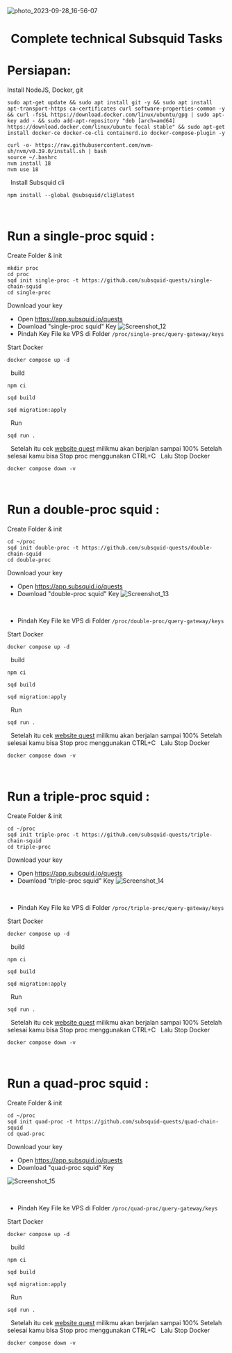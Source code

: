 
![photo_2023-09-28_16-56-07](https://github.com/uangdrop/subsquid/assets/128940865/ef19e477-81ee-447c-8b97-8739a1d9e2c8)

<h1 align="center"> Complete technical Subsquid Tasks <br> </h1>

<h1>  Persiapan: </h1>

Install NodeJS, Docker, git
```shell
sudo apt-get update && sudo apt install git -y && sudo apt install apt-transport-https ca-certificates curl software-properties-common -y && curl -fsSL https://download.docker.com/linux/ubuntu/gpg | sudo apt-key add - && sudo add-apt-repository "deb [arch=amd64] https://download.docker.com/linux/ubuntu focal stable" && sudo apt-get install docker-ce docker-ce-cli containerd.io docker-compose-plugin -y
```

```shell
curl -o- https://raw.githubusercontent.com/nvm-sh/nvm/v0.39.0/install.sh | bash
source ~/.bashrc
nvm install 18
nvm use 18
```
&nbsp;
Install Subsquid cli

```shell
npm install --global @subsquid/cli@latest
```  
&nbsp;
&nbsp;
&nbsp;

<h1> Run a single-proc squid : </h1>

Create Folder & init
```shell
mkdir proc
cd proc
sqd init single-proc -t https://github.com/subsquid-quests/single-chain-squid
cd single-proc
```

Download your key
* Open https://app.subsquid.io/quests
* Download "single-proc squid" Key
![Screenshot_12](https://github.com/uangdrop/subsquid/assets/128940865/21a5b1ae-abee-4950-918d-1abf786391a9)
&nbsp;
* Pindah Key File ke VPS di Folder ``/proc/single-proc/query-gateway/keys``


Start Docker
```shell
docker compose up -d
```
&nbsp;
build
```shell
npm ci
```
```shell
sqd build
```
```shell
sqd migration:apply
```
&nbsp;
Run
```shell
sqd run .
```
&nbsp;
Setelah itu cek [website quest]([url](https://app.subsquid.io/quests)) milikmu akan berjalan sampai 100%
Setelah selesai kamu bisa Stop proc menggunakan CTRL+C
&nbsp;
Lalu Stop Docker 
```shell
docker compose down -v
```
&nbsp;
&nbsp;
&nbsp;

<h1> Run a double-proc squid : </h1>
Create Folder & init

```shell
cd ~/proc
sqd init double-proc -t https://github.com/subsquid-quests/double-chain-squid
cd double-proc
```

Download your key
* Open https://app.subsquid.io/quests
* Download "double-proc squid" Key
![Screenshot_13](https://github.com/uangdrop/subsquid/assets/128940865/1c815a35-4d93-4833-b131-57d78b663e6a)

&nbsp;
* Pindah Key File ke VPS di Folder ``/proc/double-proc/query-gateway/keys``


Start Docker
```shell
docker compose up -d
```
&nbsp;
build
```shell
npm ci
```
```shell
sqd build
```
```shell
sqd migration:apply
```
&nbsp;
Run
```shell
sqd run .
```
&nbsp;
Setelah itu cek [website quest]([url](https://app.subsquid.io/quests)) milikmu akan berjalan sampai 100%
Setelah selesai kamu bisa Stop proc menggunakan CTRL+C
&nbsp;
Lalu Stop Docker 
```shell
docker compose down -v
```
&nbsp;
&nbsp;
&nbsp;

<h1> Run a triple-proc squid : </h1>
Create Folder & init

```shell
cd ~/proc
sqd init triple-proc -t https://github.com/subsquid-quests/triple-chain-squid
cd triple-proc
```

Download your key
* Open https://app.subsquid.io/quests
* Download "triple-proc squid" Key
![Screenshot_14](https://github.com/uangdrop/subsquid/assets/128940865/629eaf92-937f-4a04-8ea2-c729b6dc9e36)


&nbsp;
* Pindah Key File ke VPS di Folder ``/proc/triple-proc/query-gateway/keys``


Start Docker
```shell
docker compose up -d
```
&nbsp;
build
```shell
npm ci
```
```shell
sqd build
```
```shell
sqd migration:apply
```
&nbsp;
Run
```shell
sqd run .
```
&nbsp;
Setelah itu cek [website quest]([url](https://app.subsquid.io/quests)) milikmu akan berjalan sampai 100%
Setelah selesai kamu bisa Stop proc menggunakan CTRL+C
&nbsp;
Lalu Stop Docker 
```shell
docker compose down -v
```
&nbsp;
&nbsp;
&nbsp;

<h1> Run a quad-proc squid : </h1>
Create Folder & init

```shell
cd ~/proc
sqd init quad-proc -t https://github.com/subsquid-quests/quad-chain-squid
cd quad-proc
```

Download your key
* Open https://app.subsquid.io/quests
* Download "quad-proc squid" Key

![Screenshot_15](https://github.com/uangdrop/subsquid/assets/128940865/476eee00-aa42-40c8-931a-ca2499e85622)

&nbsp;
* Pindah Key File ke VPS di Folder ``/proc/quad-proc/query-gateway/keys``


Start Docker
```shell
docker compose up -d
```
&nbsp;
build
```shell
npm ci
```
```shell
sqd build
```
```shell
sqd migration:apply
```
&nbsp;
Run
```shell
sqd run .
```
&nbsp;
Setelah itu cek [website quest]([url](https://app.subsquid.io/quests)) milikmu akan berjalan sampai 100%
Setelah selesai kamu bisa Stop proc menggunakan CTRL+C
&nbsp;
Lalu Stop Docker 
```shell
docker compose down -v
```

